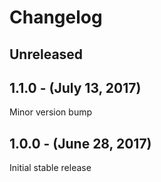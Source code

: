 Changelog
=========

Unreleased
----------

1.1.0 - (July 13, 2017)
------------------
Minor version bump

1.0.0 - (June 28, 2017)
------------------
Initial stable release
